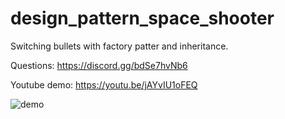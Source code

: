 # design_pattern_space_shooter

Switching bullets with factory patter and inheritance.

Questions: 
https://discord.gg/bdSe7hvNb6

Youtube demo: https://youtu.be/jAYvIU1oFEQ


![demo](https://github.com/imperativelyfunctional/bullet_hell_with_shaders_particles/blob/main/demo.gif)
